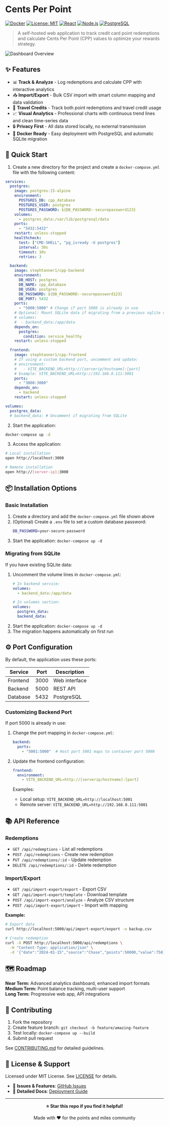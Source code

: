 # Cents Per Point

[![Docker](https://img.shields.io/badge/Docker-Ready-blue?logo=docker)](https://hub.docker.com/u/stephtanner1)
[![License: MIT](https://img.shields.io/badge/License-MIT-yellow.svg)](https://opensource.org/licenses/MIT)
[![React](https://img.shields.io/badge/React-18.3.1-61DAFB?logo=react)](https://reactjs.org/)
[![Node.js](https://img.shields.io/badge/Node.js-18+-339933?logo=node.js)](https://nodejs.org/)
[![PostgreSQL](https://img.shields.io/badge/PostgreSQL-15-336791?logo=postgresql)](https://postgresql.org/)

> A self-hosted web application to track credit card point redemptions and calculate Cents Per Point (CPP) values to optimize your rewards strategy.

![Dashboard Overview](images/dashboard-screenshot.png)

## ✨ Features

- 📊 **Track & Analyze** - Log redemptions and calculate CPP with interactive analytics
- 📥 **Import/Export** - Bulk CSV import with smart column mapping and data validation
- 🎫 **Travel Credits** - Track both point redemptions and travel credit usage
- 📈 **Visual Analytics** - Professional charts with continuous trend lines and clean time-series data
- 🔒 **Privacy First** - All data stored locally, no external transmission
- 🐳 **Docker Ready** - Easy deployment with PostgreSQL and automatic SQLite migration

## 🚀 Quick Start

1. Create a new directory for the project and create a `docker-compose.yml` file with the following content:

```yaml
services:
  postgres:
    image: postgres:15-alpine
    environment:
      POSTGRES_DB: cpp_database
      POSTGRES_USER: postgres
      POSTGRES_PASSWORD: ${DB_PASSWORD:-securepassword123}
    volumes:
      - postgres_data:/var/lib/postgresql/data
    ports:
      - "5432:5432"
    restart: unless-stopped
    healthcheck:
      test: ["CMD-SHELL", "pg_isready -U postgres"]
      interval: 30s
      timeout: 10s
      retries: 3

  backend:
    image: stephtanner1/cpp-backend
    environment:
      DB_HOST: postgres
      DB_NAME: cpp_database
      DB_USER: postgres
      DB_PASSWORD: ${DB_PASSWORD:-securepassword123}
      DB_PORT: 5432
    ports:
      - "5000:5000" # Change if port 5000 is already in use
    # Optional: Mount SQLite data if migrating from a previous sqlite version
    # volumes:
    #  - backend_data:/app/data 
    depends_on:
      postgres:
        condition: service_healthy
    restart: unless-stopped

  frontend:
    image: stephtanner1/cpp-frontend
    # If using a custom backend port, uncomment and update:
    # environment:
    #   - VITE_BACKEND_URL=http://[serverip/hostname]:[port]
    # Example: VITE_BACKEND_URL=http://192.168.0.111:5001
    ports:
      - "3000:3000"
    depends_on:
      - backend
    restart: unless-stopped

volumes:
  postgres_data:
  # backend_data: # Uncomment if migrating from SQLite
```

2. Start the application:
```bash
docker-compose up -d
```

3. Access the application:
```bash
# Local installation
open http://localhost:3000

# Remote installation
open http://[server-ip]:3000
```

## 📦 Installation Options

### Basic Installation
1. Create a directory and add the `docker-compose.yml` file shown above
2. (Optional) Create a `.env` file to set a custom database password:
   ```bash
   DB_PASSWORD=your-secure-password
   ```
3. Start the application: `docker-compose up -d`

### Migrating from SQLite
If you have existing SQLite data:
1. Uncomment the volume lines in `docker-compose.yml`:
   ```yaml
   # In backend service:
   volumes:
     - backend_data:/app/data
   
   # In volumes section:
   volumes:
     postgres_data:
     backend_data:
   ```
2. Start the application: `docker-compose up -d`
3. The migration happens automatically on first run

## ⚙️ Port Configuration

By default, the application uses these ports:

| Service  | Port | Description    |
|----------|------|----------------|
| Frontend | 3000 | Web interface  |
| Backend  | 5000 | REST API       |
| Database | 5432 | PostgreSQL     |

### Customizing Backend Port

If port 5000 is already in use:

1. Change the port mapping in `docker-compose.yml`:
   ```yaml
   backend:
     ports:
       - "5001:5000"  # Host port 5001 maps to container port 5000
   ```

2. Update the frontend configuration:
   ```yaml
   frontend:
     environment:
       - VITE_BACKEND_URL=http://[serverip/hostname]:[port]
   ```
   
   Examples:
   - Local setup: `VITE_BACKEND_URL=http://localhost:5001`
   - Remote server: `VITE_BACKEND_URL=http://192.168.0.111:5001`

## 📚 API Reference

### Redemptions
- `GET /api/redemptions` - List all redemptions
- `POST /api/redemptions` - Create new redemption
- `PUT /api/redemptions/:id` - Update redemption
- `DELETE /api/redemptions/:id` - Delete redemption

### Import/Export
- `GET /api/import-export/export` - Export CSV
- `GET /api/import-export/template` - Download template
- `POST /api/import-export/analyze` - Analyze CSV structure
- `POST /api/import-export/import` - Import with mapping

**Example:**
```bash
# Export data
curl http://localhost:5000/api/import-export/export -o backup.csv

# Create redemption
curl -X POST http://localhost:5000/api/redemptions \
  -H "Content-Type: application/json" \
  -d '{"date":"2024-01-15","source":"Chase","points":50000,"value":750}'
```

## 🗺️ Roadmap

**Near Term:** Advanced analytics dashboard, enhanced import formats  
**Medium Term:** Point balance tracking, multi-user support  
**Long Term:** Progressive web app, API integrations

## 🤝 Contributing

1. Fork the repository
2. Create feature branch: `git checkout -b feature/amazing-feature`
3. Test locally: `docker-compose up --build`
4. Submit pull request

See [CONTRIBUTING.md](CONTRIBUTING.md) for detailed guidelines.

## 📄 License & Support

Licensed under MIT License. See [LICENSE](LICENSE) for details.

- 🐛 **Issues & Features**: [GitHub Issues](https://github.com/stephtanner1/Cents-Per-Point/issues)
- 📖 **Detailed Docs**: [Deployment Guide](DEPLOYMENT.md)

---

<div align="center">

**⭐ Star this repo if you find it helpful!**

Made with ❤️ for the points and miles community

</div>